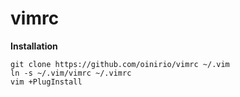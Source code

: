 # vimrc

**Installation**
```
git clone https://github.com/oinirio/vimrc ~/.vim
ln -s ~/.vim/vimrc ~/.vimrc
vim +PlugInstall
```
